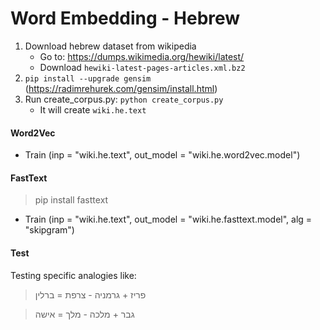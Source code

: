Word Embedding - Hebrew
============================

1. Download hebrew dataset from wikipedia
   - Go to: https://dumps.wikimedia.org/hewiki/latest/
   - Download `hewiki-latest-pages-articles.xml.bz2`
2. `pip install --upgrade gensim` (https://radimrehurek.com/gensim/install.html)
3. Run create_corpus.py: `python create_corpus.py`
    - It will create `wiki.he.text`

####  Word2Vec
- Train (inp = "wiki.he.text", out_model = "wiki.he.word2vec.model")

####  FastText
> pip install fasttext

- Train (inp = "wiki.he.text", out_model = "wiki.he.fasttext.model", alg = "skipgram")

#### Test

Testing specific analogies like:

> פריז + גרמניה - צרפת = ברלין

> גבר + מלכה - מלך = אישה

